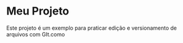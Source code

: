 # Meu Projeto
Este projeto é um exemplo para praticar edição e versionamento de arquivos com GIt.como 
